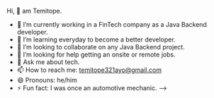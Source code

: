 Hi, 👋 am Temitope. 

- 🔭 I’m currently working in a FinTech company as a Java Backend developer.
- 🌱 I’m learning everyday to become a better developer. 
- 👯 I’m looking to collaborate on any Java Backend project.  
- 🤔 I’m looking for help getting an onsite or remote jobs. 
- 💬 Ask me about tech. 
- 📫 How to reach me: temitope321ayo@gmail.com
- 😄 Pronouns: he/him
- ⚡ Fun fact: I was once an automotive mechanic. 
-->
